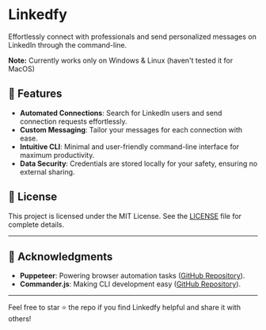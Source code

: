 # Linkedfy  

Effortlessly connect with professionals and send personalized messages on LinkedIn through the command-line.

**Note:** Currently works only on Windows & Linux (haven't tested it for MacOS)


## 🚀 Features  

- **Automated Connections**: Search for LinkedIn users and send connection requests effortlessly.  
- **Custom Messaging**: Tailor your messages for each connection with ease.  
- **Intuitive CLI**: Minimal and user-friendly command-line interface for maximum productivity.  
- **Data Security**: Credentials are stored locally for your safety, ensuring no external sharing.  


## 📝 License  

This project is licensed under the MIT License. See the [LICENSE](LICENSE) file for complete details.  

---

## 🌟 Acknowledgments  

- **Puppeteer**: Powering browser automation tasks ([GitHub Repository](https://github.com/puppeteer/puppeteer)).  
- **Commander.js**: Making CLI development easy ([GitHub Repository](https://github.com/tj/commander.js)).  

---

Feel free to star ⭐ the repo if you find Linkedfy helpful and share it with others!  

